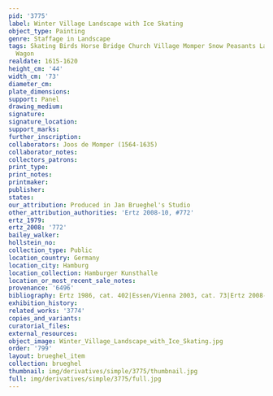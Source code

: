 ```yaml
---
pid: '3775'
label: Winter Village Landscape with Ice Skating
object_type: Painting
genre: Staffage in Landscape
tags: Skating Birds Horse Bridge Church Village Momper Snow Peasants Landscape Boat
  Wagon
realdate: 1615-1620
height_cm: '44'
width_cm: '73'
diameter_cm: 
plate_dimensions: 
support: Panel
drawing_medium: 
signature: 
signature_location: 
support_marks: 
further_inscription: 
collaborators: Joos de Momper (1564-1635)
collaborator_notes: 
collectors_patrons: 
print_type: 
print_notes: 
printmaker: 
publisher: 
states: 
our_attribution: Produced in Jan Brueghel's Studio
other_attribution_authorities: 'Ertz 2008-10, #772'
ertz_1979: 
ertz_2008: '772'
bailey_walker: 
hollstein_no: 
collection_type: Public
location_country: Germany
location_city: Hamburg
location_collection: Hamburger Kunsthalle
location_or_most_recent_sale_notes: 
provenance: '6496'
bibliography: Ertz 1986, cat. 402|Essen/Vienna 2003, cat. 73|Ertz 2008-10, cat. 772
exhibition_history: 
related_works: '3774'
copies_and_variants: 
curatorial_files: 
external_resources: 
object_image: Winter_Village_Landscape_with_Ice_Skating.jpg
order: '799'
layout: brueghel_item
collection: brueghel
thumbnail: img/derivatives/simple/3775/thumbnail.jpg
full: img/derivatives/simple/3775/full.jpg
---
```

